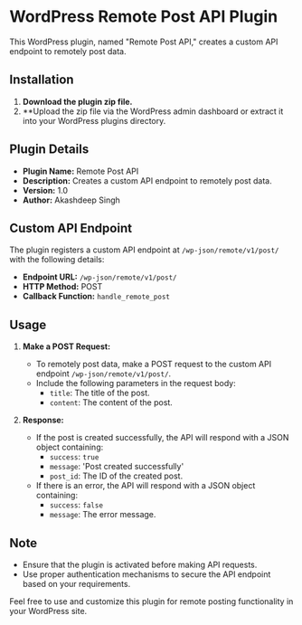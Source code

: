 # WordPress Remote Post API Plugin

This WordPress plugin, named "Remote Post API," creates a custom API endpoint to remotely post data.

## Installation

1. **Download the plugin zip file.**
2. **Upload the zip file via the WordPress admin dashboard or extract it into your WordPress plugins directory.

## Plugin Details

- **Plugin Name:** Remote Post API
- **Description:** Creates a custom API endpoint to remotely post data.
- **Version:** 1.0
- **Author:** Akashdeep Singh

## Custom API Endpoint

The plugin registers a custom API endpoint at `/wp-json/remote/v1/post/` with the following details:

- **Endpoint URL:** `/wp-json/remote/v1/post/`
- **HTTP Method:** POST
- **Callback Function:** `handle_remote_post`

## Usage

1. **Make a POST Request:**
   - To remotely post data, make a POST request to the custom API endpoint `/wp-json/remote/v1/post/`.
   - Include the following parameters in the request body:
     - `title`: The title of the post.
     - `content`: The content of the post.

2. **Response:**
   - If the post is created successfully, the API will respond with a JSON object containing:
     - `success`: `true`
     - `message`: 'Post created successfully'
     - `post_id`: The ID of the created post.
   - If there is an error, the API will respond with a JSON object containing:
     - `success`: `false`
     - `message`: The error message.

## Note

- Ensure that the plugin is activated before making API requests.
- Use proper authentication mechanisms to secure the API endpoint based on your requirements.

Feel free to use and customize this plugin for remote posting functionality in your WordPress site.
